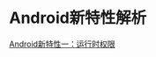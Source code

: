 # Android新特性解析

[Android新特性一：运行时权限](https://github.com/guoxiaoxing/android-advanced-learning-route/blob/master/android-new-feature/doc/Android%E6%96%B0%E7%89%B9%E6%80%A7%E8%A7%A3%E6%9E%90%E4%B8%80%EF%BC%9A%E8%BF%90%E8%A1%8C%E6%97%B6%E6%9D%83%E9%99%90.md)